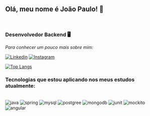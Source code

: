 ## Olá, meu nome é João Paulo! 👋
<br>
<p align="start"><h3><b>Desenvolvedor Backend</b> 🖥️<br></h3>
<p><i>Para conhecer um pouco mais sobre mim: </i> </br></p>


[![Linkedin](https://img.shields.io/badge/LinkedIn-0077B5?style=for-the-badge&logo=linkedin&logoColor=white)](https://www.linkedin.com/in/joaowais/)
[![Instagram](https://img.shields.io/badge/Instagram-E4405F?style=for-the-badge&logo=instagram&logoColor=white)](https://www.instagram.com/joaowais/)
<br>



[![Top Langs](https://github-readme-stats.vercel.app/api/top-langs/?username=jhops10&layout=compact)](https://github.com/jhops10)



### Tecnologias que estou aplicando nos meus estudos atualmente:

<div style="display: inline-block"><br/>
    <img align="center" alt="java" src="https://img.shields.io/badge/Java-ED8B00?style=for-the-badge&logo=openjdk&logoColor=white">
    <img align="center" alt="spring" src="https://img.shields.io/badge/Spring-6DB33F?style=for-the-badge&logo=spring&logoColor=white">
    <img align="center" alt="mysql" src="https://img.shields.io/badge/MySQL-005C84?style=for-the-badge&logo=mysql&logoColor=white">
    <img align="center" alt="postgree" src="https://img.shields.io/badge/PostgreSQL-316192?style=for-the-badge&logo=postgresql&logoColor=white">
    <img align="center" alt="mongodb" src="https://img.shields.io/badge/MongoDB-4EA94B?style=for-the-badge&logo=mongodb&logoColor=white">
    <img align="center" alt="junit" src="https://camo.githubusercontent.com/de1597fc68a18a79623b6cc61caf2f8cab56fd152df1fa23e2c3c04b2db11bf9/68747470733a2f2f696d672e736869656c64732e696f2f62616467652f4a556e69742d3235413136323f7374796c653d666f722d7468652d6261646765266c6f676f3d4a556e697435266c6f676f436f6c6f723d7768697465">
        <img align="center" alt="mockito" src="https://camo.githubusercontent.com/a449d2490ab506d2fe44601e7bbaa2e5912e6ffd89eade8ec88c0fdd184a9bdf/68747470733a2f2f696d672e736869656c64732e696f2f62616467652f4d6f636b69746f2d4646434132383f7374796c653d666f722d7468652d6261646765266c6f676f436f6c6f723d626c61636b">
    <img align="center" alt="angular" src="https://img.shields.io/badge/Angular-DD0031?style=for-the-badge&logo=angular&logoColor=white">
    
    

</div>
<br>

<!-- ### O que estou estudando no momento:

<div style="display: inline-block"><br/>


    <img align="center" alt="typescript" src="https://img.shields.io/badge/TypeScript-007ACC?style=for-the-badge&logo=typescript&logoColor=white">
    
    <img align="center" alt="react" src="https://img.shields.io/badge/React-20232A?style=for-the-badge&logo=react&logoColor=61DAFB">
    <img align="center" alt="tailwind" src="https://img.shields.io/badge/Tailwind_CSS-38B2AC?style=for-the-badge&logo=tailwind-css&logoColor=white">
</div>
 -->
